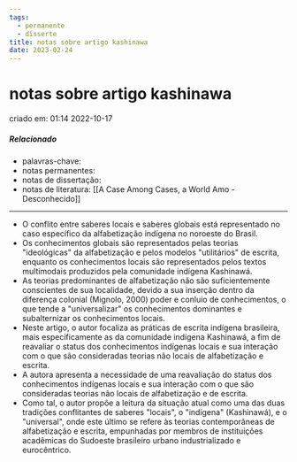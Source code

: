 ```yaml
---
tags:
  - permanente
  - disserte
title: notas sobre artigo kashinawa
date: 2023-02-24
---
```


# notas sobre artigo kashinawa

criado em: 01:14 2022-10-17

##### Relacionado

- palavras-chave:
- notas permanentes: 
- notas de dissertação:
- notas de literatura: [[A Case Among Cases, a World Amo - Desconhecido]]

---

- O conflito entre saberes locais e saberes globais está representado no caso específico da alfabetização indígena no noroeste do Brasil.
- Os conhecimentos globais são representados pelas teorias "ideológicas" da alfabetização e pelos modelos "utilitários" de escrita, enquanto os conhecimentos locais são representados pelos textos multimodais produzidos pela comunidade indígena Kashinawá.
- As teorias predominantes de alfabetização não são suficientemente conscientes de sua localidade, devido a sua inserção dentro da diferença colonial (Mignolo, 2000) poder e conluio de conhecimentos, o que tende a "universalizar" os conhecimentos dominantes e subalternizar os conhecimentos locais.
- Neste artigo, o autor focaliza as práticas de escrita indígena brasileira, mais especificamente as da comunidade indígena Kashinawá, a fim de reavaliar o status dos conhecimentos indígenas locais e sua interação com o que são consideradas teorias não locais de alfabetização e escrita.
- A autora apresenta a necessidade de uma reavaliação do status dos conhecimentos indígenas locais e sua interação com o que são consideradas teorias não locais de alfabetização e de escrita.
- Como tal, o autor propõe a leitura da situação atual como uma das duas tradições conflitantes de saberes "locais", o "indígena" (Kashinawá), e o "universal", onde este último se refere às teorias contemporâneas de alfabetização e escrita, empunhadas por membros de instituições acadêmicas do Sudoeste brasileiro urbano industrializado e eurocêntrico.

